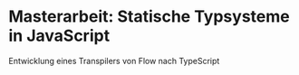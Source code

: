 # Masterarbeit: Statische Typsysteme in JavaScript

Entwicklung eines Transpilers von Flow nach TypeScript

